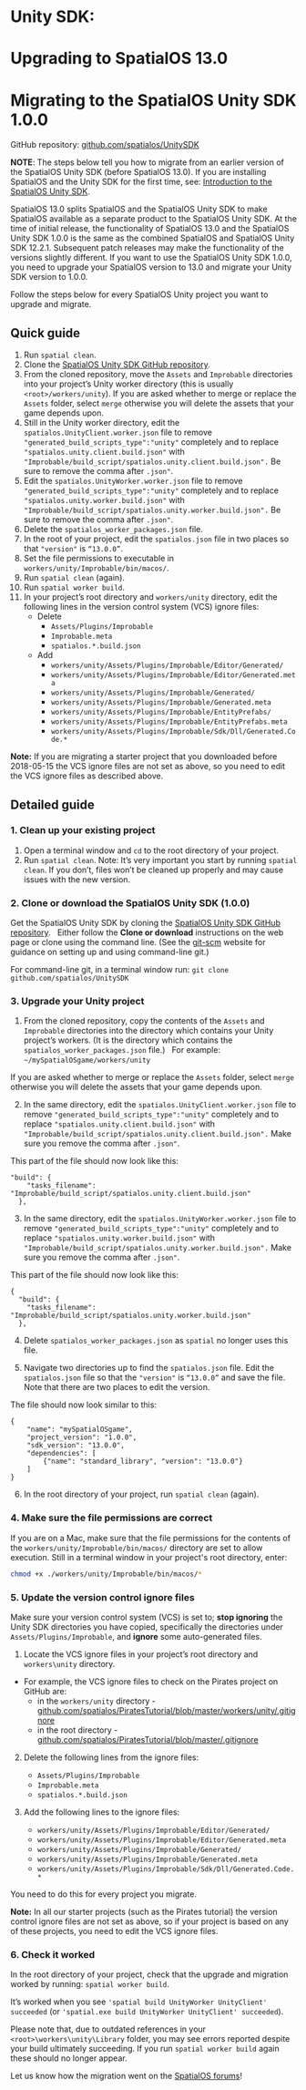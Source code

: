 # Unity SDK:
# Upgrading to SpatialOS 13.0
# Migrating to the SpatialOS Unity SDK 1.0.0

GitHub repository: [github.com/spatialos/UnitySDK](https://github.com/spatialos/UnitySDK)

**NOTE**: The steps below tell you how to migrate from an earlier version of the SpatialOS Unity SDK
(before SpatialOS 13.0). If you are installing SpatialOS and the Unity SDK for the first time,
see: [Introduction to the SpatialOS Unity SDK](introduction.md).

SpatialOS 13.0 splits SpatialOS and the SpatialOS Unity SDK to make SpatialOS available as a separate product to the SpatialOS Unity SDK.
At the time of initial release, the functionality of SpatialOS 13.0 and the SpatialOS Unity SDK 1.0.0 is the same as the combined SpatialOS and SpatialOS Unity SDK 12.2.1. Subsequent patch releases may make the functionality of the versions slightly different.
If you want to use the SpatialOS Unity SDK 1.0.0, you need to upgrade your SpatialOS version to 13.0 and
migrate your Unity SDK version to 1.0.0.

Follow the steps below for every SpatialOS Unity project you want to upgrade and migrate.

## Quick guide
1. Run `spatial clean`.
1. Clone the [SpatialOS Unity SDK GitHub repository](https://github.com/spatialos/UnitySDK).
1. From the cloned repository, move the `Assets` and `Improbable` directories into your project’s Unity worker directory (this is usually `<root>/workers/unity`).
	If you are asked whether to merge or replace the `Assets` folder, select `merge` otherwise you will delete the assets that your game depends upon.
1. Still in the Unity worker directory, edit the `spatialos.UnityClient.worker.json` file to remove `"generated_build_scripts_type":"unity"` completely
and to replace `"spatialos.unity.client.build.json"` with `"Improbable/build_script/spatialos.unity.client.build.json".` Be sure to remove the comma after `.json"`.
1. Edit the `spatialos.UnityWorker.worker.json` file to remove  `"generated_build_scripts_type":"unity"` completely
and to replace `"spatialos.unity.worker.build.json"` with `"Improbable/build_script/spatialos.unity.worker.build.json".` Be sure to remove the comma after `.json"`.
1. Delete the `spatialos_worker_packages.json` file.
1. In the root of your project, edit the `spatialos.json` file in two places so that `"version"` is `“13.0.0”`.
1. Set the file permissions to executable in `workers/unity/Improbable/bin/macos/`.
1. Run `spatial clean` (again).
1. Run `spatial worker build`.
1. In your project’s root directory and `workers/unity` directory, edit the following lines in the version control system (VCS) ignore files:
    * Delete
        * `Assets/Plugins/Improbable`
        * `Improbable.meta`
        * `spatialos.*.build.json`
    * Add
        * `workers/unity/Assets/Plugins/Improbable/Editor/Generated/`
        * `workers/unity/Assets/Plugins/Improbable/Editor/Generated.meta`
        * `workers/unity/Assets/Plugins/Improbable/Generated/`
        * `workers/unity/Assets/Plugins/Improbable/Generated.meta`
        * `workers/unity/Assets/Plugins/Improbable/EntityPrefabs/`
        * `workers/unity/Assets/Plugins/Improbable/EntityPrefabs.meta`
        * `workers/unity/Assets/Plugins/Improbable/Sdk/Dll/Generated.Code.*`

**Note:** If you are migrating a starter project that you downloaded before 2018-05-15 the VCS ignore files are not set as above, so you need to edit the VCS ignore files as described above.

## Detailed guide

### 1. Clean up your existing project
1. Open a terminal window and `cd` to the root directory of your project.
2. Run `spatial clean`.
Note: It’s very important you start by running `spatial clean`. If you don’t, files won’t be cleaned up properly and
may cause issues with the new version.

### 2. Clone or download the SpatialOS Unity SDK (1.0.0)
Get the SpatialOS Unity SDK by cloning the [SpatialOS Unity SDK GitHub repository](https://github.com/spatialos/UnitySDK).
&nbsp;
Either follow the **Clone or download** instructions on the web page or clone using the command line.
(See the [git-scm](https://git-scm.com/book/en/v2/Git-Basics-Getting-a-Git-Repository) website for
guidance on setting up and using command-line git.)
&nbsp;

For command-line git, in a terminal window run:
`git clone github.com/spatialos/UnitySDK`

### 3. Upgrade your Unity project
1. From the cloned repository, copy the contents of the `Assets` and `Improbable` directories into the directory
which contains your Unity project’s workers. (It is the directory which contains the `spatialos_worker_packages.json` file.)
&nbsp;
For example:
`~/mySpatialOSgame/workers/unity`

If you are asked whether to merge or replace the `Assets` folder, select `merge` otherwise you will delete the assets that your game depends upon.

2. In the same directory, edit the `spatialos.UnityClient.worker.json` file to remove `"generated_build_scripts_type":"unity"` completely
and to replace `"spatialos.unity.client.build.json"` with `"Improbable/build_script/spatialos.unity.client.build.json".` Make sure you remove the comma after `.json"`.


This part of the file should now look like this:
```
"build": {
    "tasks_filename": "Improbable/build_script/spatialos.unity.client.build.json"
  },
```

3. In the same directory, edit the `spatialos.UnityWorker.worker.json` file to remove  `"generated_build_scripts_type":"unity"` completely
and to replace `"spatialos.unity.worker.build.json"` with `"Improbable/build_script/spatialos.unity.worker.build.json".`  Make sure you remove the comma after `.json"`.


This part of the file should now look like this:
```
{
  "build": {
    "tasks_filename": "Improbable/build_script/spatialos.unity.worker.build.json"
  },
  ```

4. Delete `spatialos_worker_packages.json` as `spatial` no longer uses this file.

5. Navigate two directories up to find the `spatialos.json` file.
Edit the `spatialos.json` file so that the `"version"` is `“13.0.0”` and save the file. Note that there are two
places to edit the version.


The file should now look similar to this:
```
{
    "name": "mySpatialOSgame",
    "project_version": "1.0.0",
    "sdk_version": "13.0.0",
    "dependencies": [
        {"name": "standard_library", "version": "13.0.0"}
    ]
}
```

6. In the root directory of your project, run `spatial clean` (again).

### 4. Make sure the file permissions are correct

If you are on a Mac, make sure that the file permissions for the contents of the `workers/unity/Improbable/bin/macos/` directory are set to allow execution. Still in a terminal window in your project's root directory, enter:

```bash
chmod +x ./workers/unity/Improbable/bin/macos/*
```

### 5. Update the version control ignore files

Make sure your version control system (VCS) is set to; **stop ignoring** the Unity SDK directories you have copied, specifically the directories under `Assets/Plugins/Improbable`, and **ignore** some auto-generated files.
1. Locate the VCS ignore files in your project’s root directory and `workers\unity` directory.
* For example, the VCS ignore files to check on the Pirates project on GitHub are:
    * in the `workers/unity` directory - [github.com/spatialos/PiratesTutorial/blob/master/workers/unity/.gitignore](https://github.com/spatialos/PiratesTutorial/blob/master/workers/unity/.gitignore)
    * in the root directory - [github.com/spatialos/PiratesTutorial/blob/master/.gitignore](https://github.com/spatialos/PiratesTutorial/blob/master/.gitignore)

2. Delete the following lines from the ignore files:
    * `Assets/Plugins/Improbable`
    * `Improbable.meta`
    * `spatialos.*.build.json`

3. Add the following lines to the ignore files:
    * `workers/unity/Assets/Plugins/Improbable/Editor/Generated/`
    * `workers/unity/Assets/Plugins/Improbable/Editor/Generated.meta`
    * `workers/unity/Assets/Plugins/Improbable/Generated/`
    * `workers/unity/Assets/Plugins/Improbable/Generated.meta`
    * `workers/unity/Assets/Plugins/Improbable/Sdk/Dll/Generated.Code.*`

You need to do this for every project you migrate.

**Note:** In all our starter projects (such as the Pirates tutorial) the version control ignore files are not set as above, so if your project is based on any of these projects, you need to edit the VCS ignore files.

### 6. Check it worked
In the root directory of your project, check that the upgrade and migration worked by running:
`spatial worker build`.

It’s worked when you see `'spatial build UnityWorker UnityClient' succeeded` (or `'spatial.exe build UnityWorker UnityClient' succeeded`).

Please note that, due to outdated references in your `<root>\workers\unity\Library` folder, you may see errors reported despite your build ultimately succeeding. If you run `spatial worker build` again these should no longer appear.

Let us know how the migration went on the [SpatialOS forums](https://forums.improbable.io/)!
